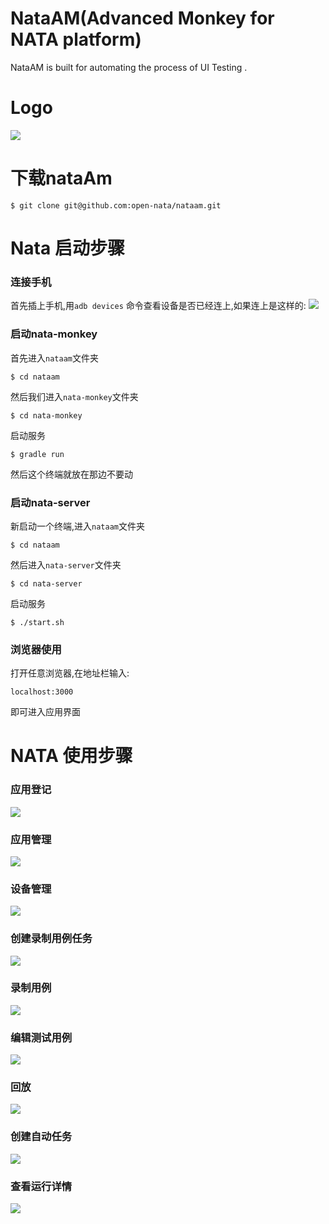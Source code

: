 # NataAM(Advanced Monkey for NATA platform)
NataAM is built for automating the process of UI Testing .

# Logo
![](images/logo.png)

# 下载nataAm
```
$ git clone git@github.com:open-nata/nataam.git
```

# Nata 启动步骤
### 连接手机
首先插上手机,用`adb devices` 命令查看设备是否已经连上,如果连上是这样的:
![](./images/adbdevices.png)

### 启动nata-monkey
首先进入`nataam`文件夹
```
$ cd nataam
```
然后我们进入`nata-monkey`文件夹
```
$ cd nata-monkey
```
启动服务
```
$ gradle run
```
然后这个终端就放在那边不要动

### 启动nata-server
新启动一个终端,进入`nataam`文件夹
```
$ cd nataam
```
然后进入`nata-server`文件夹
```
$ cd nata-server
```
启动服务
```
$ ./start.sh
```

### 浏览器使用
打开任意浏览器,在地址栏输入:
```
localhost:3000
```
即可进入应用界面


# NATA 使用步骤

### 应用登记
![](./images/apks.png)

### 应用管理
![](./images/apkdetail.png)

### 设备管理
![](./images/device.png)

### 创建录制用例任务
![](./images/record.png)

### 录制用例
![](./images/testcase.png)

### 编辑测试用例
![](./images/edit_testcase.png)

### 回放
![](./images/replay.png)

### 创建自动任务
![](./images/auto.png)

### 查看运行详情
![](./images/running.png)